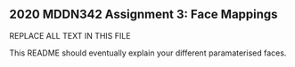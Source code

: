 ## 2020 MDDN342 Assignment 3: Face Mappings

REPLACE ALL TEXT IN THIS FILE

This README should eventually explain your different paramaterised faces.
